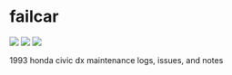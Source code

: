 failcar
=======

<span><img src="https://img.shields.io/badge/inspection-07/17-red.svg?style=flat-square">
<img src="https://img.shields.io/badge/horsepower-95-orange.svg?style=flat-square">
<img src="https://img.shields.io/badge/mileage-270k-blue.svg?style=flat-square">

1993 honda civic dx maintenance logs, issues, and notes
